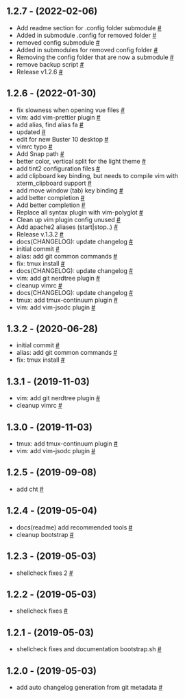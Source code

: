 ## 1.2.7 - (2022-02-06)

- Add readme section for .config folder submodule [#](https://github.com/bymathias/dotfiles/commit/5436bd91a160a0e4a241c262d462fd62c0f70621 "commit 5436bd9")
- Added in submodule .config for removed folder [#](https://github.com/bymathias/dotfiles/commit/33494559b0674c8fa8426fc23b03636dd8b0a8df "commit 3349455")
- removed config submodule [#](https://github.com/bymathias/dotfiles/commit/416eb37792c9e84381cce7a692482654a52f73dd "commit 416eb37")
- Added in submodules for removed config folder [#](https://github.com/bymathias/dotfiles/commit/1360ab87d96d9fceb67b7df217d8ea342660d333 "commit 1360ab8")
- Removing the config folder that are now a submodule [#](https://github.com/bymathias/dotfiles/commit/09d009b1916ba4f6b7911556b96e9da0aa6171cd "commit 09d009b")
- remove backup script [#](https://github.com/bymathias/dotfiles/commit/5eed10e19ede6313756a10d9405f3799df4f60e1 "commit 5eed10e")
- Release v1.2.6 [#](https://github.com/bymathias/dotfiles/commit/ad338e0f113ca58c91e74ddff4e32eb547fc2e91 "commit ad338e0")

## 1.2.6 - (2022-01-30)

- fix slowness when opening vue files [#](https://github.com/bymathias/dotfiles/commit/3ae92d43bb84f902499c57fa1d85b2dbbb5a6b53 "commit 3ae92d4")
- vim: add vim-prettier plugin [#](https://github.com/bymathias/dotfiles/commit/256b9ab57d444fda21edb8f3a7a661143043ae8d "commit 256b9ab")
- add alias, find alias fa [#](https://github.com/bymathias/dotfiles/commit/1a1e72e7ddc9d642821e33dc5bd6c8f16b529dce "commit 1a1e72e")
- updated [#](https://github.com/bymathias/dotfiles/commit/6d1d6e126e3d1951245de1974ca22fdcdad447ae "commit 6d1d6e1")
- edit for new Buster 10 desktop [#](https://github.com/bymathias/dotfiles/commit/94394cfa55cea929573a7ddab334d1032f59de6b "commit 94394cf")
- vimrc typo [#](https://github.com/bymathias/dotfiles/commit/5912e71516eb91f186bf48adef5e22b55f0cb7f0 "commit 5912e71")
- Add Snap path [#](https://github.com/bymathias/dotfiles/commit/6ca13f22cdb694244e0770a8ec7ead20955a0cc8 "commit 6ca13f2")
- better color, vertical split for the light theme [#](https://github.com/bymathias/dotfiles/commit/c07125bbf01fda467f1bf7af77e5457feea597b6 "commit c07125b")
- add tint2 configuration files [#](https://github.com/bymathias/dotfiles/commit/a0a038470534ce2b9343d1314cf92b56b3f1c316 "commit a0a0384")
- add clipboard key binding, but needs to compile vim with xterm_clipboard support [#](https://github.com/bymathias/dotfiles/commit/c983591dbe19e09a7b66432d75cb11bf616aeba4 "commit c983591")
- add move window (tab) key binding [#](https://github.com/bymathias/dotfiles/commit/f1da0a128def5e0778622248a63d0314b87f0539 "commit f1da0a1")
- add better completion [#](https://github.com/bymathias/dotfiles/commit/351f429700252a4b9f4007acf79f387b765cbf83 "commit 351f429")
- Add better completion [#](https://github.com/bymathias/dotfiles/commit/244afc1983f21ac61eeca17b1a47cba0b5e672b9 "commit 244afc1")
- Replace all syntax plugin with vim-polyglot [#](https://github.com/bymathias/dotfiles/commit/e9f63cd0b2e1a018ccd09adf29212552d5348d63 "commit e9f63cd")
- Clean up vim plugin config unused [#](https://github.com/bymathias/dotfiles/commit/eb0e331751cf9291227d60fcb2001e1c36a6ba3e "commit eb0e331")
- Add apache2 aliases (start|stop..) [#](https://github.com/bymathias/dotfiles/commit/156f2d78905368c85f664f249bbabb07136b8314 "commit 156f2d7")
- Release v.1.3.2 [#](https://github.com/bymathias/dotfiles/commit/fc92e641a3269b7ea93f135e418a2bf1d9858bcc "commit fc92e64")
- docs(CHANGELOG): update changelog [#](https://github.com/bymathias/dotfiles/commit/0c2eedb97c716e24c154e6658e886fed6f8809bb "commit 0c2eedb")
- initial commit [#](https://github.com/bymathias/dotfiles/commit/fe4e541cf1f4467c1318b0c67c401f09b88d8637 "commit fe4e541")
- alias: add git common commands [#](https://github.com/bymathias/dotfiles/commit/044a69b2285ec3d1f08651a6ffdda56f0234c0fd "commit 044a69b")
- fix: tmux install [#](https://github.com/bymathias/dotfiles/commit/77c3dbb1aa5c4524b11c2afa09d54efaae219b96 "commit 77c3dbb")
- docs(CHANGELOG): update changelog [#](https://github.com/bymathias/dotfiles/commit/aa7fe9dff816270d471638beba85c4630b20b49d "commit aa7fe9d")
- vim: add git nerdtree plugin [#](https://github.com/bymathias/dotfiles/commit/8ebd16fc52022fc5066dd85e4dcdf3efa4ee540b "commit 8ebd16f")
- cleanup vimrc [#](https://github.com/bymathias/dotfiles/commit/f6c290b8b2149217bc21292f1b602a94d8caede0 "commit f6c290b")
- docs(CHANGELOG): update changelog [#](https://github.com/bymathias/dotfiles/commit/fd8912d9ad4c9134596ae5e039a764d4bc453f9e "commit fd8912d")
- tmux: add tmux-continuum plugin [#](https://github.com/bymathias/dotfiles/commit/8db0c83af508793d625609b363a5f92ec0dbe4f1 "commit 8db0c83")
- vim: add vim-jsodc plugin [#](https://github.com/bymathias/dotfiles/commit/49fc863256838833bf81f075ac0ce9210be32be5 "commit 49fc863")

## 1.3.2 - (2020-06-28)

- initial commit [#](https://github.com/bymathias/dotfiles/commit/fe4e541cf1f4467c1318b0c67c401f09b88d8637 "commit fe4e541")
- alias: add git common commands [#](https://github.com/bymathias/dotfiles/commit/044a69b2285ec3d1f08651a6ffdda56f0234c0fd "commit 044a69b")
- fix: tmux install [#](https://github.com/bymathias/dotfiles/commit/77c3dbb1aa5c4524b11c2afa09d54efaae219b96 "commit 77c3dbb")

## 1.3.1 - (2019-11-03)

- vim: add git nerdtree plugin [#](https://github.com/bymathias/dotfiles/commit/8ebd16fc52022fc5066dd85e4dcdf3efa4ee540b "commit 8ebd16f")
- cleanup vimrc [#](https://github.com/bymathias/dotfiles/commit/f6c290b8b2149217bc21292f1b602a94d8caede0 "commit f6c290b")

## 1.3.0 - (2019-11-03)

- tmux: add tmux-continuum plugin [#](https://github.com/bymathias/dotfiles/commit/8db0c83af508793d625609b363a5f92ec0dbe4f1 "commit 8db0c83")
- vim: add vim-jsodc plugin [#](https://github.com/bymathias/dotfiles/commit/49fc863256838833bf81f075ac0ce9210be32be5 "commit 49fc863")

## 1.2.5 - (2019-09-08)

- add cht [#](https://github.com/bymathias/dotfiles/commit/68625cb3f8e0c0bc0672d36d24ce626d1c760573 "commit 68625cb")

## 1.2.4 - (2019-05-04)

- docs(readme) add recommended tools [#](https://github.com/bymathias/dotfiles/commit/e88906f51055decaf9e16759be928730a4bf5b5c "commit e88906f")
- cleanup bootstrap [#](https://github.com/bymathias/dotfiles/commit/eff13be5f8fc4ae43e35b6c68e35a834b87cc234 "commit eff13be")

## 1.2.3 - (2019-05-03)

- shellcheck fixes 2 [#](https://github.com/bymathias/dotfiles/commit/01c5f87569b5af4bfae8d6753190351667944c7e "commit 01c5f87")

## 1.2.2 - (2019-05-03)

- shellcheck fixes [#](https://github.com/bymathias/dotfiles/commit/d200b59d5c332ab66611fff609d168e7a4568c81 "commit d200b59")

## 1.2.1 - (2019-05-03)

- shellcheck fixes and documentation bootstrap.sh [#](https://github.com/bymathias/dotfiles/commit/e8c77ad7142fa69ead2126b86d132b6094e7ad83 "commit e8c77ad")

## 1.2.0 - (2019-05-03)

- add auto changelog generation from git metadata [#](https://github.com/bymathias/dotfiles/commit/684fef68dbf5d3e710c1341fd5f3bf60e8dca9ad "commit 684fef6")

